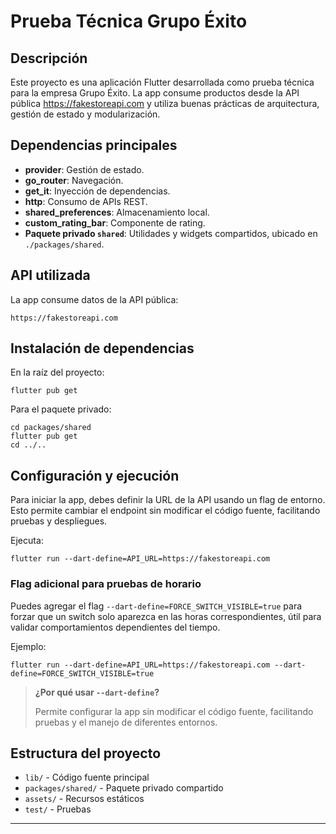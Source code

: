 # Prueba Técnica Grupo Éxito

## Descripción

Este proyecto es una aplicación Flutter desarrollada como prueba técnica para la empresa Grupo Éxito. La app consume productos desde la API pública https://fakestoreapi.com y utiliza buenas prácticas de arquitectura, gestión de estado y modularización.

## Dependencias principales

- **provider**: Gestión de estado.
- **go_router**: Navegación.
- **get_it**: Inyección de dependencias.
- **http**: Consumo de APIs REST.
- **shared_preferences**: Almacenamiento local.
- **custom_rating_bar**: Componente de rating.
- **Paquete privado `shared`**: Utilidades y widgets compartidos, ubicado en `./packages/shared`.

## API utilizada

La app consume datos de la API pública:
```
https://fakestoreapi.com
```


## Instalación de dependencias

En la raíz del proyecto:
```
flutter pub get
```
Para el paquete privado:
```
cd packages/shared
flutter pub get
cd ../..
```

## Configuración y ejecución

Para iniciar la app, debes definir la URL de la API usando un flag de entorno. Esto permite cambiar el endpoint sin modificar el código fuente, facilitando pruebas y despliegues.

Ejecuta:
```
flutter run --dart-define=API_URL=https://fakestoreapi.com
```

### Flag adicional para pruebas de horario

Puedes agregar el flag `--dart-define=FORCE_SWITCH_VISIBLE=true` para forzar que un switch solo aparezca en las horas correspondientes, útil para validar comportamientos dependientes del tiempo.

Ejemplo:
```
flutter run --dart-define=API_URL=https://fakestoreapi.com --dart-define=FORCE_SWITCH_VISIBLE=true
```

> **¿Por qué usar `--dart-define`?**
>
> Permite configurar la app sin modificar el código fuente, facilitando pruebas y el manejo de diferentes entornos.

## Estructura del proyecto

- `lib/` - Código fuente principal
- `packages/shared/` - Paquete privado compartido
- `assets/` - Recursos estáticos
- `test/` - Pruebas

---

